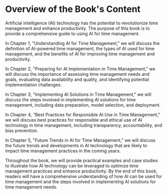 Overview of the Book's Content
============================================

Artificial intelligence (AI) technology has the potential to revolutionize time management and enhance productivity. The purpose of this book is to provide a comprehensive guide to using AI for time management.

In Chapter 1, "Understanding AI for Time Management," we will discuss the definition of AI-powered time management, the types of AI used for time management, and the benefits of AI for improving time management and productivity.

In Chapter 2, "Preparing for AI Implementation in Time Management," we will discuss the importance of assessing time management needs and goals, evaluating data availability and quality, and identifying potential implementation challenges.

In Chapter 3, "Implementing AI Solutions in Time Management," we will discuss the steps involved in implementing AI solutions for time management, including data preparation, model selection, and deployment.

In Chapter 4, "Best Practices for Responsible AI Use in Time Management," we will discuss best practices for responsible and ethical use of AI technology in time management, including transparency, accountability, and bias prevention.

In Chapter 5, "Future Trends in AI for Time Management," we will discuss the future trends and developments in AI technology that are likely to impact time management practices in the coming years.

Throughout the book, we will provide practical examples and case studies to illustrate how AI technology can be leveraged to optimize time management practices and enhance productivity. By the end of this book, readers will have a comprehensive understanding of how AI can be used for time management and the steps involved in implementing AI solutions for time management needs.
